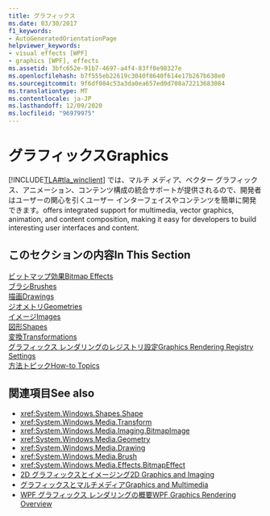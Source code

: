 ```yaml
---
title: グラフィックス
ms.date: 03/30/2017
f1_keywords:
- AutoGeneratedOrientationPage
helpviewer_keywords:
- visual effects [WPF]
- graphics [WPF], effects
ms.assetid: 3bfc652e-91b7-4697-a4f4-83ff0e98327e
ms.openlocfilehash: b7f555eb22619c3040f8640f614e17b267b638e0
ms.sourcegitcommit: 9f6df084c53a3da0ea657ed0d708a72213683084
ms.translationtype: MT
ms.contentlocale: ja-JP
ms.lasthandoff: 12/09/2020
ms.locfileid: "96979975"
---
```

# <a name="graphics"></a><span data-ttu-id="8c41f-102">グラフィックス</span><span class="sxs-lookup"><span data-stu-id="8c41f-102">Graphics</span></span>
[!INCLUDE[TLA#tla_winclient](../../../includes/tlasharptla-winclient-md.md)] <span data-ttu-id="8c41f-103">では、マルチ メディア、ベクター グラフィックス、アニメーション、コンテンツ構成の統合サポートが提供されるので、開発者はユーザーの関心を引くユーザー インターフェイスやコンテンツを簡単に開発できます。</span><span class="sxs-lookup"><span data-stu-id="8c41f-103">offers integrated support for multimedia, vector graphics, animation, and content composition, making it easy for developers to build interesting user interfaces and content.</span></span>  
  
## <a name="in-this-section"></a><span data-ttu-id="8c41f-104">このセクションの内容</span><span class="sxs-lookup"><span data-stu-id="8c41f-104">In This Section</span></span>  
 [<span data-ttu-id="8c41f-105">ビットマップ効果</span><span class="sxs-lookup"><span data-stu-id="8c41f-105">Bitmap Effects</span></span>](bitmap-effects.md)  
 [<span data-ttu-id="8c41f-106">ブラシ</span><span class="sxs-lookup"><span data-stu-id="8c41f-106">Brushes</span></span>](brushes.md)  
 [<span data-ttu-id="8c41f-107">描画</span><span class="sxs-lookup"><span data-stu-id="8c41f-107">Drawings</span></span>](drawings.md)  
 [<span data-ttu-id="8c41f-108">ジオメトリ</span><span class="sxs-lookup"><span data-stu-id="8c41f-108">Geometries</span></span>](geometries.md)  
 [<span data-ttu-id="8c41f-109">イメージ</span><span class="sxs-lookup"><span data-stu-id="8c41f-109">Images</span></span>](images.md)  
 [<span data-ttu-id="8c41f-110">図形</span><span class="sxs-lookup"><span data-stu-id="8c41f-110">Shapes</span></span>](shapes.md)  
 [<span data-ttu-id="8c41f-111">変換</span><span class="sxs-lookup"><span data-stu-id="8c41f-111">Transformations</span></span>](transformations.md)  
 [<span data-ttu-id="8c41f-112">グラフィックス レンダリングのレジストリ設定</span><span class="sxs-lookup"><span data-stu-id="8c41f-112">Graphics Rendering Registry Settings</span></span>](graphics-rendering-registry-settings.md)  
 [<span data-ttu-id="8c41f-113">方法トピック</span><span class="sxs-lookup"><span data-stu-id="8c41f-113">How-to Topics</span></span>](graphics-how-to-topics.md)  
  
## <a name="see-also"></a><span data-ttu-id="8c41f-114">関連項目</span><span class="sxs-lookup"><span data-stu-id="8c41f-114">See also</span></span>

- <xref:System.Windows.Shapes.Shape>
- <xref:System.Windows.Media.Transform>
- <xref:System.Windows.Media.Imaging.BitmapImage>
- <xref:System.Windows.Media.Geometry>
- <xref:System.Windows.Media.Drawing>
- <xref:System.Windows.Media.Brush>
- <xref:System.Windows.Media.Effects.BitmapEffect>
- [<span data-ttu-id="8c41f-115">2D グラフィックスとイメージング</span><span class="sxs-lookup"><span data-stu-id="8c41f-115">2D Graphics and Imaging</span></span>](../advanced/optimizing-performance-2d-graphics-and-imaging.md)
- [<span data-ttu-id="8c41f-116">グラフィックスとマルチメディア</span><span class="sxs-lookup"><span data-stu-id="8c41f-116">Graphics and Multimedia</span></span>](index.md)
- [<span data-ttu-id="8c41f-117">WPF グラフィックス レンダリングの概要</span><span class="sxs-lookup"><span data-stu-id="8c41f-117">WPF Graphics Rendering Overview</span></span>](wpf-graphics-rendering-overview.md)
